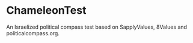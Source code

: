 # ChameleonTest
An Israelized political compass test based on SapplyValues, 8Values and politicalcompass.org.
